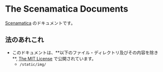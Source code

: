 # The Scenamatica Documents

[Scenamatica](https://github.com/TeamKun/Scenamatica) のドキュメントです。

## 法のあれこれ

- このドキュメントは、\*\*以下のファイル・ディレクトリ及びその内容を除き\*\*, [The MIT License](LICENSE) で公開されています。
  - `/static/img/`
